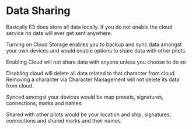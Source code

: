 # Data Sharing

Basically E3 does store all data locally. If you do not enable the cloud service no data will ever get sent anywhere.

Turning on Cloud Storage enables you to backup and sync data amongst your own devices and would enable options to share data with other pilots.

Enabling Cloud will not share data with anyone unless you choose to do so

Disabling cloud will delete all data related to that character from cloud.
Removing a character via Character Management will not delete its data from cloud.

Synced amongst your devices would be map presets, signatures, connections, marks and names.

Shared with other pilots would be your location and ship, signatures, connections and shared marks and their names.
<!--stackedit_data:
eyJoaXN0b3J5IjpbNDkyODkzNjkzXX0=
-->